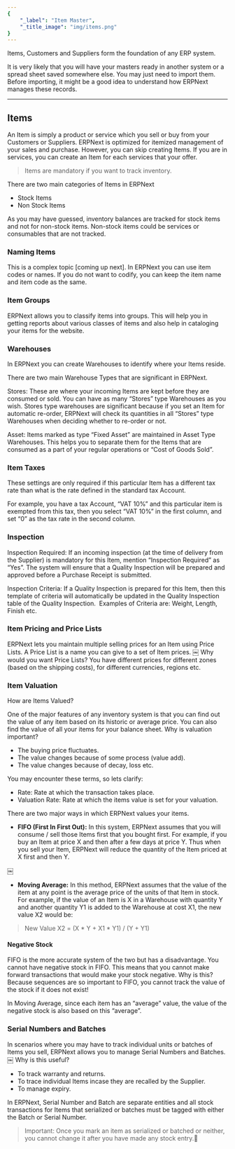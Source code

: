 ```yaml
---
{
	"_label": "Item Master",
	"_title_image": "img/items.png"
}
---
```

Items, Customers and Suppliers form the foundation of any ERP system.

It is very likely that you will have your masters ready in another system or a spread sheet  saved somewhere else. You may just need to import them. Before importing, it might be a good idea to understand how ERPNext manages these records.

---

## Items

An Item is simply a product or service which you sell or buy from your Customers or Suppliers. ERPNext is optimized for itemized management of your sales and purchase. However, you can skip creating Items. If you are in services, you can create an Item for each services that your offer.

> Items are mandatory if you want to track inventory.

There are two main categories of Items in ERPNext

- Stock Items
- Non Stock Items

As you may have guessed, inventory balances are tracked for stock items and not for
non-stock items. Non-stock items could be services or consumables that are not tracked.

### Naming Items

This is a complex topic [coming up next]. In ERPNext you can use item codes or names. If you do not want to codify, you can keep the item name and item code as the same.

### Item Groups

ERPNext allows you to classify items into groups. This will help you in getting reports about various classes of items and also help in cataloging your items for the website.

### Warehouses

In ERPNext you can create Warehouses to identify where your Items reside. 

There are two main Warehouse Types that are significant in ERPNext.

Stores: These are where your incoming Items are kept before they are consumed or sold. You can have as many “Stores” type Warehouses as you wish. Stores type warehouses are significant because if you set an Item for automatic re-order, ERPNext will check its quantities in all “Stores” type Warehouses when deciding whether to re-order or not.

Asset: Items marked as type “Fixed Asset” are maintained in Asset Type Warehouses. This helps you to separate them for the Items that are consumed as a part of your regular operations or “Cost of Goods Sold”.

### Item Taxes

These settings are only required if this particular Item has a different tax rate than what is the rate defined in the standard tax Account.

For example, you have a tax Account, “VAT 10%” and this particular item is exempted from this tax, then you select “VAT 10%” in the first column, and set “0” as the tax rate in the second column.

### Inspection

Inspection Required: If an incoming inspection (at the time of delivery from the Supplier) is mandatory for this Item, mention “Inspection Required” as “Yes”. The system will ensure that a Quality Inspection will be prepared and approved before a Purchase Receipt is submitted.

Inspection Criteria: If a Quality Inspection is prepared for this Item, then this template of criteria will automatically be updated in the Quality Inspection table of the Quality Inspection.  Examples of Criteria are: Weight, Length, Finish etc.

### Item Pricing and Price Lists

ERPNext lets you maintain multiple selling prices for an Item using Price Lists. A Price List is a name you can give to a set of Item prices.
￼
Why would you want Price Lists? You have different prices for different zones (based on the shipping costs), for different currencies, regions etc.

### Item Valuation

How are Items Valued?

One of the major features of any inventory system is that you can find out the value of any item based on its historic or average price. You can also find the value of all your items for your balance sheet. Why is valuation important?

- The buying price fluctuates.
- The value changes because of some process (value add).
- The value changes because of decay, loss etc.

You may encounter these terms, so lets clarify:

- Rate: Rate at which the transaction takes place.
- Valuation Rate: Rate at which the items value is set for your valuation.

There are two major ways in which ERPNext values your items.

- **FIFO (First In First Out):** In this system, ERPNext assumes that you will consume / sell those Items first that you bought first. For example, if you buy an Item at price X and then after a few days at price Y. Thus when you sell your Item, ERPNext will reduce the quantity of the Item priced at X first and then Y.

￼

- **Moving Average:** In this method, ERPNext assumes that the value of the item at any point is the average price of the units of that Item in stock. For example, if the value of an Item is X in a Warehouse with quantity Y and another quantity Y1 is added to the Warehouse at cost X1, the new value X2 would be:

> New Value X2 = (X * Y + X1 * Y1) / (Y + Y1)

#### Negative Stock

FIFO is the more accurate system of the two but has a disadvantage. You cannot have negative stock in FIFO. This means that you cannot make forward transactions that would make your stock negative. Why is this? Because sequences are so important to FIFO, you cannot track the value of the stock if it does not exist!

In Moving Average, since each item has an “average” value, the value of the negative stock is also based on this “average”.

### Serial Numbers and Batches

In scenarios where you may have to track individual units or batches of Items you sell, ERPNext allows you to manage Serial Numbers and Batches.
￼
Why is this useful?

- To track warranty and returns.
- To trace individual Items incase they are recalled by the Supplier.
- To manage expiry.

In ERPNext, Serial Number and Batch are separate entities and all stock transactions for Items that serialized or batches must be tagged with either the Batch or Serial Number.

> Important: Once you mark an item as serialized or batched or neither, you cannot change it after you have made any stock entry.
